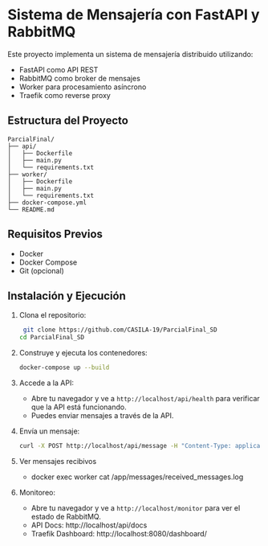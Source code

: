 # Sistema de Mensajería con FastAPI y RabbitMQ

Este proyecto implementa un sistema de mensajería distribuido utilizando:
- FastAPI como API REST
- RabbitMQ como broker de mensajes
- Worker para procesamiento asíncrono
- Traefik como reverse proxy

## Estructura del Proyecto

```
ParcialFinal/
├── api/
│   ├── Dockerfile
│   ├── main.py
│   └── requirements.txt
├── worker/
│   ├── Dockerfile
│   ├── main.py
│   └── requirements.txt
├── docker-compose.yml
└── README.md
```

## Requisitos Previos

- Docker
- Docker Compose
- Git (opcional)

## Instalación y Ejecución

1. Clona el repositorio:
   ```bash
    git clone https://github.com/CASILA-19/ParcialFinal_SD
   cd ParcialFinal_SD
   ```

2. Construye y ejecuta los contenedores:
   ```bash
   docker-compose up --build
   ```

3. Accede a la API:
   - Abre tu navegador y ve a `http://localhost/api/health` para verificar que la API está funcionando.
   - Puedes enviar mensajes a través de la API. 

4. Envía un mensaje:
   ```bash
   curl -X POST http://localhost/api/message -H "Content-Type: application/json" -d '{"content": "Hola, mundo!"}'
   ```
5. Ver mensajes recibivos
    - docker exec worker cat /app/messages/received_messages.log
6. Monitoreo:
   - Abre tu navegador y ve a `http://localhost/monitor` para ver el estado de RabbitMQ.
   - API Docs: http://localhost/api/docs
   - Traefik Dashboard: http://localhost:8080/dashboard/

